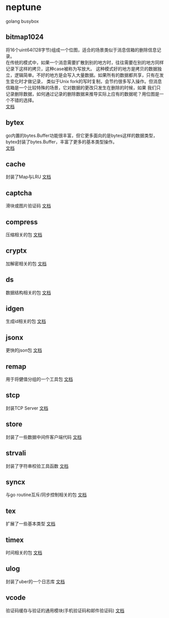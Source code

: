# neptune
golang busybox

## bitmap1024    
将16个uint64(128字节)组成一个位图，适合的场景类似于消息信箱的删除信息记录。   
在传统的模式中，如果一个消息需要扩散到别的地方时，往往需要在别的地方同样记录下这样的拷贝，这种case被称为写放大。
这种模式好的地方是拷贝的数据独立，逻辑简单。不好的地方是会写入大量数据。如果所有的数据都共享，只有在发生变化时才做记录，
类似于Unix fork的写时复制，会节约很多写入操作。但消息信箱是一个比较特殊的场景，它对数据的更改只发生在删除的时候，如果
我们只记录删除数据，如何通过记录的删除数据来推导实际上应有的数据呢？用位图是一个不错的选择。  
[文档](./bitmap1024/README.md)

## bytex   
go内置的bytes.Buffer功能很丰富，但它更多面向的是bytes这样的数据类型，bytex封装了bytes.Buffer，丰富了更多的基本类型操作。   
[文档](./bytex/README.md)

## cache
封装了Map与LRU
[文档](./cache/README.md)

## captcha
滑块或图片验证码
[文档](./cache/README.md) 

## compress
压缩相关的包
[文档](./compress/README.md)

## cryptx
加解密相关的包
[文档](./cryptx/README.md)

## ds
数据结构相关的包
[文档](./ds/README.md)

## idgen
生成id相关的包
[文档](./idgen/README.md)

## jsonx
更快的json包
[文档](./jsonx/README.md)

## remap
用于将健值分组的一个工具包
[文档](./remap/README.md)

## stcp
封装TCP Server
[文档](./stcp/README.md)

## store
封装了一些数据中间件客户端代码
[文档](./store/README.md)

## strvali
封装了字符串校验工具函数
[文档](./strvali/README.md)

## syncx
与go routine互斥/同步控制相关的包
[文档](./syncx/README.md)

## tex
扩展了一些基本类型
[文档](./tex/README.md)

## timex
时间相关的包
[文档](./timex/README.md)

## ulog
封装了uber的一个日志库
[文档](./ulog/README.md)

## vcode
验证码缓存与验证的通用模块(手机验证码和邮件验证码)
[文档](./vcode/README.md)